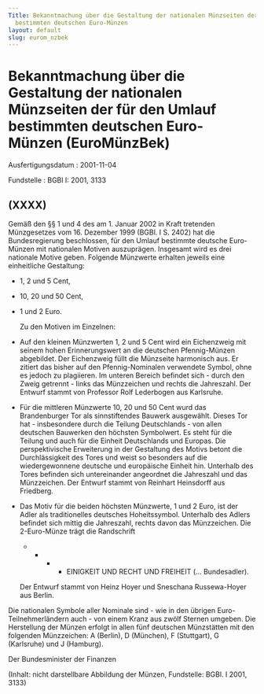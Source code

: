```yaml
---
Title: Bekanntmachung über die Gestaltung der nationalen Münzseiten der für den Umlauf
  bestimmten deutschen Euro-Münzen
layout: default
slug: eurom_nzbek
---
```


# Bekanntmachung über die Gestaltung der nationalen Münzseiten der für den Umlauf bestimmten deutschen Euro-Münzen (EuroMünzBek)

Ausfertigungsdatum
:   2001-11-04

Fundstelle
:   BGBl I: 2001, 3133



## (XXXX)

Gemäß den §§ 1 und 4 des am 1. Januar 2002 in Kraft tretenden
Münzgesetzes vom 16. Dezember 1999 (BGBl. I S. 2402) hat die
Bundesregierung beschlossen, für den Umlauf bestimmte deutsche Euro-
Münzen mit nationalen Motiven auszuprägen. Insgesamt wird es drei
nationale Motive geben. Folgende Münzwerte erhalten jeweils eine
einheitliche Gestaltung:

-   1, 2 und 5 Cent,


-   10, 20 und 50 Cent,


-   1 und 2 Euro.

    Zu den Motiven im Einzelnen:


-   Auf den kleinen Münzwerten 1, 2 und 5 Cent wird ein Eichenzweig mit
    seinem hohen Erinnerungswert an die deutschen Pfennig-Münzen
    abgebildet. Der Eichenzweig füllt die Münzseite harmonisch aus. Er
    zitiert das bisher auf den Pfennig-Nominalen verwendete Symbol, ohne
    es jedoch zu plagiieren. Im unteren Bereich befindet sich - durch den
    Zweig getrennt - links das Münzzeichen und rechts die Jahreszahl. Der
    Entwurf stammt von Professor Rolf Lederbogen aus Karlsruhe.


-   Für die mittleren Münzwerte 10, 20 und 50 Cent wurd das Brandenburger
    Tor als sinnstiftendes Bauwerk ausgewählt. Dieses Tor hat -
    insbesondere durch die Teilung Deutschlands - von allen deutschen
    Bauwerken den höchsten Symbolwert. Es steht für die Teilung und auch
    für die Einheit Deutschlands und Europas. Die perspektivische
    Erweiterung in der Gestaltung des Motivs betont die Durchlässigkeit
    des Tores und weist so besonders auf die wiedergewonnene deutsche und
    europäische Einheit hin. Unterhalb des Tores befinden sich
    untereinander angeordnet die Jahreszahl und das Münzzeichen. Der
    Entwurf stammt von Reinhart Heinsdorff aus Friedberg.


-   Das Motiv für die beiden höchsten Münzwerte, 1 und 2 Euro, ist der
    Adler als traditionelles deutsches Hoheitssymbol. Unterhalb des Adlers
    befindet sich mittig die Jahreszahl, rechts davon das Münzzeichen. Die
    2-Euro-Münze trägt die Randschrift

    *
        *
            *
                *   EINIGKEIT UND RECHT UND FREIHEIT
                    (... Bundesadler).













    Der Entwurf stammt von Heinz Hoyer und Sneschana Russewa-Hoyer aus
    Berlin.



Die nationalen Symbole aller Nominale sind - wie in den übrigen Euro-
Teilnehmerländern auch - von einem Kranz aus zwölf Sternen umgeben.
Die Herstellung der Münzen erfolgt in allen fünf deutschen Münzstätten
mit den folgenden Münzzeichen: A (Berlin), D (München), F (Stuttgart),
G (Karlsruhe) und J (Hamburg).

Der Bundesminister der Finanzen

(Inhalt: nicht darstellbare Abbildung der Münzen,
Fundstelle: BGBl. I 2001, 3133)

